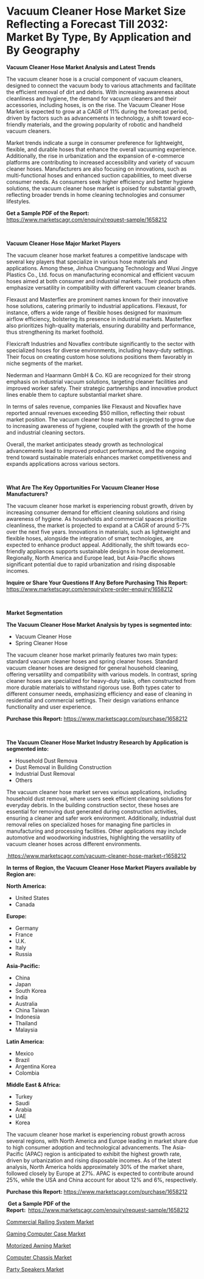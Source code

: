 <p><h1>Vacuum Cleaner Hose Market Size Reflecting a Forecast Till 2032: Market By Type, By Application and By Geography</h1></p><p><strong>Vacuum Cleaner Hose Market Analysis and Latest Trends</strong></p>
<p><p>The vacuum cleaner hose is a crucial component of vacuum cleaners, designed to connect the vacuum body to various attachments and facilitate the efficient removal of dirt and debris. With increasing awareness about cleanliness and hygiene, the demand for vacuum cleaners and their accessories, including hoses, is on the rise. The Vacuum Cleaner Hose Market is expected to grow at a CAGR of 11% during the forecast period, driven by factors such as advancements in technology, a shift toward eco-friendly materials, and the growing popularity of robotic and handheld vacuum cleaners.</p><p>Market trends indicate a surge in consumer preference for lightweight, flexible, and durable hoses that enhance the overall vacuuming experience. Additionally, the rise in urbanization and the expansion of e-commerce platforms are contributing to increased accessibility and variety of vacuum cleaner hoses. Manufacturers are also focusing on innovations, such as multi-functional hoses and enhanced suction capabilities, to meet diverse consumer needs. As consumers seek higher efficiency and better hygiene solutions, the vacuum cleaner hose market is poised for substantial growth, reflecting broader trends in home cleaning technologies and consumer lifestyles.</p></p>
<p><strong>Get a Sample PDF of the Report:&nbsp;</strong> <a href="https://www.marketscagr.com/enquiry/request-sample/1658212?utm_campaign=1848&utm_medium=2&utm_source=Github&utm_content=ia&utm_term=04042025&utm_id=vacuum-cleaner-hose">https://www.marketscagr.com/enquiry/request-sample/1658212</a></p>
<p>&nbsp;</p>
<p><strong>Vacuum Cleaner Hose Major Market Players</strong></p>
<p><p>The vacuum cleaner hose market features a competitive landscape with several key players that specialize in various hose materials and applications. Among these, Jinhua Chunguang Technology and Wuxi Jingye Plastics Co., Ltd. focus on manufacturing economical and efficient vacuum hoses aimed at both consumer and industrial markets. Their products often emphasize versatility in compatibility with different vacuum cleaner brands.</p><p>Flexaust and Masterflex are prominent names known for their innovative hose solutions, catering primarily to industrial applications. Flexaust, for instance, offers a wide range of flexible hoses designed for maximum airflow efficiency, bolstering its presence in industrial markets. Masterflex also prioritizes high-quality materials, ensuring durability and performance, thus strengthening its market foothold.</p><p>Flexicraft Industries and Novaflex contribute significantly to the sector with specialized hoses for diverse environments, including heavy-duty settings. Their focus on creating custom hose solutions positions them favorably in niche segments of the market.</p><p>Nederman and Haarmann GmbH & Co. KG are recognized for their strong emphasis on industrial vacuum solutions, targeting cleaner facilities and improved worker safety. Their strategic partnerships and innovative product lines enable them to capture substantial market share.</p><p>In terms of sales revenue, companies like Flexaust and Novaflex have reported annual revenues exceeding $50 million, reflecting their robust market position. The vacuum cleaner hose market is projected to grow due to increasing awareness of hygiene, coupled with the growth of the home and industrial cleaning sectors.</p><p>Overall, the market anticipates steady growth as technological advancements lead to improved product performance, and the ongoing trend toward sustainable materials enhances market competitiveness and expands applications across various sectors.</p></p>
<p>&nbsp;</p>
<p><strong>What Are The Key Opportunities For Vacuum Cleaner Hose Manufacturers?</strong></p>
<p><p>The vacuum cleaner hose market is experiencing robust growth, driven by increasing consumer demand for efficient cleaning solutions and rising awareness of hygiene. As households and commercial spaces prioritize cleanliness, the market is projected to expand at a CAGR of around 5-7% over the next five years. Innovations in materials, such as lightweight and flexible hoses, alongside the integration of smart technologies, are expected to enhance product appeal. Additionally, the shift towards eco-friendly appliances supports sustainable designs in hose development. Regionally, North America and Europe lead, but Asia-Pacific shows significant potential due to rapid urbanization and rising disposable incomes.</p></p>
<p><strong>Inquire or Share Your Questions If Any Before Purchasing This Report:</strong> <a href="https://www.marketscagr.com/enquiry/pre-order-enquiry/1658212?utm_campaign=1848&utm_medium=2&utm_source=Github&utm_content=ia&utm_term=04042025&utm_id=vacuum-cleaner-hose">https://www.marketscagr.com/enquiry/pre-order-enquiry/1658212</a></p>
<p>&nbsp;</p>
<p><strong>Market Segmentation</strong></p>
<p><strong>The Vacuum Cleaner Hose Market Analysis by types is segmented into:</strong></p>
<p><ul><li>Vacuum Cleaner Hose</li><li>Spring Cleaner Hose</li></ul></p>
<p><p>The vacuum cleaner hose market primarily features two main types: standard vacuum cleaner hoses and spring cleaner hoses. Standard vacuum cleaner hoses are designed for general household cleaning, offering versatility and compatibility with various models. In contrast, spring cleaner hoses are specialized for heavy-duty tasks, often constructed from more durable materials to withstand rigorous use. Both types cater to different consumer needs, emphasizing efficiency and ease of cleaning in residential and commercial settings. Their design variations enhance functionality and user experience.</p></p>
<p><strong>Purchase this Report:&nbsp;</strong><a href="https://www.marketscagr.com/purchase/1658212?utm_campaign=1848&utm_medium=2&utm_source=Github&utm_content=ia&utm_term=04042025&utm_id=vacuum-cleaner-hose">https://www.marketscagr.com/purchase/1658212</a></p>
<p>&nbsp;</p>
<p><strong>The Vacuum Cleaner Hose Market Industry Research by Application is segmented into:</strong></p>
<p><ul><li>Household Dust Remova</li><li>Dust Removal in Building Construction</li><li>Industrial Dust Removal</li><li>Others</li></ul></p>
<p><p>The vacuum cleaner hose market serves various applications, including household dust removal, where users seek efficient cleaning solutions for everyday debris. In the building construction sector, these hoses are essential for removing dust generated during construction activities, ensuring a cleaner and safer work environment. Additionally, industrial dust removal relies on specialized hoses for managing fine particles in manufacturing and processing facilities. Other applications may include automotive and woodworking industries, highlighting the versatility of vacuum cleaner hoses across different environments.</p></p>
<p><a href="https://www.marketscagr.com/vacuum-cleaner-hose-market-r1658212?utm_campaign=1848&utm_medium=2&utm_source=Github&utm_content=ia&utm_term=04042025&utm_id=vacuum-cleaner-hose">&nbsp;https://www.marketscagr.com/vacuum-cleaner-hose-market-r1658212</a></p>
<p><strong>In terms of Region, the Vacuum Cleaner Hose Market Players available by Region are:</strong></p>
<p>
    <p> <strong> North America: </strong>
        <ul>
            <li>United States</li>
            <li>Canada</li>
        </ul>
        </p> 
    <p> <strong> Europe: </strong>
        <ul>
            <li>Germany</li>
            <li>France</li>
            <li>U.K.</li>
            <li>Italy</li>
            <li>Russia</li>
        </ul>
        </p> 
    <p> <strong> Asia-Pacific: </strong>
        <ul>
            <li>China</li>
            <li>Japan</li>
            <li>South Korea</li>
            <li>India</li>
            <li>Australia</li>
            <li>China Taiwan</li>
            <li>Indonesia</li>
            <li>Thailand</li>
            <li>Malaysia</li>
        </ul>
        </p> 
    <p> <strong> Latin America: </strong>
        <ul>
            <li>Mexico</li>
            <li>Brazil</li>
            <li>Argentina Korea</li>
            <li>Colombia</li>
        </ul>
        </p> 
    <p> <strong> Middle East & Africa: </strong>
        <ul>
            <li>Turkey</li>
            <li>Saudi</li>
            <li>Arabia</li>
            <li>UAE</li>
            <li>Korea</li>
        </ul>
    </p>
    </p>
<p><p>The vacuum cleaner hose market is experiencing robust growth across several regions, with North America and Europe leading in market share due to high consumer adoption and technological advancements. The Asia-Pacific (APAC) region is anticipated to exhibit the highest growth rate, driven by urbanization and rising disposable incomes. As of the latest analysis, North America holds approximately 30% of the market share, followed closely by Europe at 27%. APAC is expected to contribute around 25%, while the USA and China account for about 12% and 6%, respectively.</p></p>
<p><strong>Purchase this Report: </strong><a href="https://www.marketscagr.com/purchase/1658212?utm_campaign=1848&utm_medium=2&utm_source=Github&utm_content=ia&utm_term=04042025&utm_id=vacuum-cleaner-hose">https://www.marketscagr.com/purchase/1658212</a></p>
<p>&nbsp;<strong>Get a Sample PDF of the Report:&nbsp;&nbsp;</strong><a href="https://www.marketscagr.com/enquiry/request-sample/1658212?utm_campaign=1848&utm_medium=2&utm_source=Github&utm_content=ia&utm_term=04042025&utm_id=vacuum-cleaner-hose">https://www.marketscagr.com/enquiry/request-sample/1658212</a></p>
<p><strong></strong></p>
<p><p><a href="https://github.com/leolamarnal9/Market-Research-Report-List-1/blob/main/commercial-railing-system-market.md?utm_campaign=1848&utm_medium=2&utm_source=Github&utm_content=ia&utm_term=04042025&utm_id=vacuum-cleaner-hose">Commercial Railing System Market</a></p><p><a href="https://github.com/norbyboyse4d/Market-Research-Report-List-1/blob/main/gaming-computer-case-market.md?utm_campaign=1848&utm_medium=2&utm_source=Github&utm_content=ia&utm_term=04042025&utm_id=vacuum-cleaner-hose">Gaming Computer Case Market</a></p><p><a href="https://github.com/matotwipff14/Market-Research-Report-List-1/blob/main/motorized-awning-market.md?utm_campaign=1848&utm_medium=2&utm_source=Github&utm_content=ia&utm_term=04042025&utm_id=vacuum-cleaner-hose">Motorized Awning Market</a></p><p><a href="https://github.com/oatisorenscl/Market-Research-Report-List-1/blob/main/computer-chassis-market.md?utm_campaign=1848&utm_medium=2&utm_source=Github&utm_content=ia&utm_term=04042025&utm_id=vacuum-cleaner-hose">Computer Chassis Market</a></p><p><a href="https://github.com/jemalapoilly/Market-Research-Report-List-1/blob/main/party-speakers-market.md?utm_campaign=1848&utm_medium=2&utm_source=Github&utm_content=ia&utm_term=04042025&utm_id=vacuum-cleaner-hose">Party Speakers Market</a></p></p>